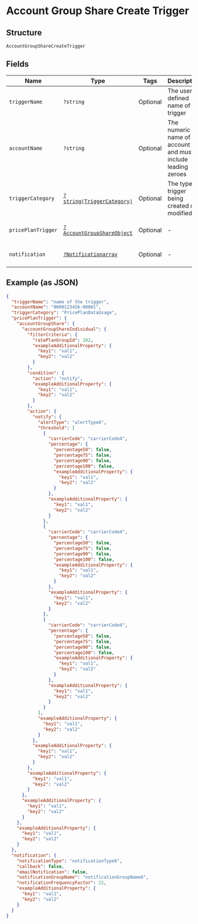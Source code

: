 
# Account Group Share Create Trigger

## Structure

`AccountGroupShareCreateTrigger`

## Fields

| Name | Type | Tags | Description | Getter | Setter |
|  --- | --- | --- | --- | --- | --- |
| `triggerName` | `?string` | Optional | The user defined name of the trigger | getTriggerName(): ?string | setTriggerName(?string triggerName): void |
| `accountName` | `?string` | Optional | The numeric name of the account and must include leading zeroes | getAccountName(): ?string | setAccountName(?string accountName): void |
| `triggerCategory` | [`?string(TriggerCategory)`](../../doc/models/trigger-category.md) | Optional | The type of trigger being created or modified | getTriggerCategory(): ?string | setTriggerCategory(?string triggerCategory): void |
| `pricePlanTrigger` | [`?AccountGroupShareObject`](../../doc/models/account-group-share-object.md) | Optional | - | getPricePlanTrigger(): ?AccountGroupShareObject | setPricePlanTrigger(?AccountGroupShareObject pricePlanTrigger): void |
| `notification` | [`?Notificationarray`](../../doc/models/notificationarray.md) | Optional | - | getNotification(): ?Notificationarray | setNotification(?Notificationarray notification): void |

## Example (as JSON)

```json
{
  "triggerName": "name of the trigger",
  "accountName": "0000123456-00001",
  "triggerCategory": "PricePlanDataUsage",
  "pricePlanTrigger": {
    "accountGroupShare": {
      "accountGroupShareIndividual": {
        "filterCriteria": {
          "ratePlanGroupId": 202,
          "exampleAdditionalProperty": {
            "key1": "val1",
            "key2": "val2"
          }
        },
        "condition": {
          "action": "notify",
          "exampleAdditionalProperty": {
            "key1": "val1",
            "key2": "val2"
          }
        },
        "action": {
          "notify": {
            "alertType": "alertType8",
            "threshold": [
              {
                "carrierCode": "carrierCode4",
                "percentage": {
                  "percentage50": false,
                  "percentage75": false,
                  "percentage90": false,
                  "percentage100": false,
                  "exampleAdditionalProperty": {
                    "key1": "val1",
                    "key2": "val2"
                  }
                },
                "exampleAdditionalProperty": {
                  "key1": "val1",
                  "key2": "val2"
                }
              },
              {
                "carrierCode": "carrierCode4",
                "percentage": {
                  "percentage50": false,
                  "percentage75": false,
                  "percentage90": false,
                  "percentage100": false,
                  "exampleAdditionalProperty": {
                    "key1": "val1",
                    "key2": "val2"
                  }
                },
                "exampleAdditionalProperty": {
                  "key1": "val1",
                  "key2": "val2"
                }
              },
              {
                "carrierCode": "carrierCode4",
                "percentage": {
                  "percentage50": false,
                  "percentage75": false,
                  "percentage90": false,
                  "percentage100": false,
                  "exampleAdditionalProperty": {
                    "key1": "val1",
                    "key2": "val2"
                  }
                },
                "exampleAdditionalProperty": {
                  "key1": "val1",
                  "key2": "val2"
                }
              }
            ],
            "exampleAdditionalProperty": {
              "key1": "val1",
              "key2": "val2"
            }
          },
          "exampleAdditionalProperty": {
            "key1": "val1",
            "key2": "val2"
          }
        },
        "exampleAdditionalProperty": {
          "key1": "val1",
          "key2": "val2"
        }
      },
      "exampleAdditionalProperty": {
        "key1": "val1",
        "key2": "val2"
      }
    },
    "exampleAdditionalProperty": {
      "key1": "val1",
      "key2": "val2"
    }
  },
  "notification": {
    "notificationType": "notificationType8",
    "callback": false,
    "emailNotification": false,
    "notificationGroupName": "notificationGroupName6",
    "notificationFrequencyFactor": 22,
    "exampleAdditionalProperty": {
      "key1": "val1",
      "key2": "val2"
    }
  }
}
```

